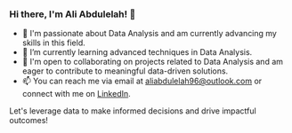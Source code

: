 ### Hi there, I'm Ali Abdulelah! 👋

- 🔭 I'm passionate about Data Analysis and am currently advancing my skills in this field.
- 🌱 I’m currently learning advanced techniques in Data Analysis.
- 💼 I'm open to collaborating on projects related to Data Analysis and am eager to contribute to meaningful data-driven solutions.
- 📫 You can reach me via email at [aliabdulelah96@outlook.com](mailto:aliabdulelah96@outlook.com) or connect with me on [LinkedIn](https://www.linkedin.com/in/aliabdulelahh/).

Let's leverage data to make informed decisions and drive impactful outcomes!

<!---
aliabdulelah/aliabdulelah is a ✨ special ✨ repository because its `README.md` (this file) appears on your GitHub profile.
You can click the Preview link to take a look at your changes.
--->
